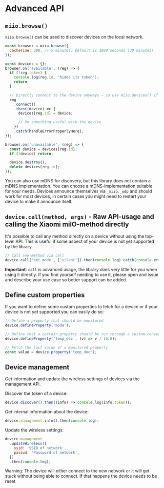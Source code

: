 # Advanced API

## `miio.browse()`

`miio.browse()` can be used to discover devices on the local network.

```javascript
const browser = miio.browse({
  cacheTime: 300, // 5 minutes. Default is 1800 seconds (30 minutes)
});

const devices = {};
browser.on('available', (reg) => {
  if (!reg.token) {
    console.log(reg.id, 'hides its token');
    return;
  }

  // Directly connect to the device anyways - so use miio.devices() if you just do this
  reg
    .connect()
    .then((device) => {
      devices[reg.id] = device;

      // Do something useful with the device
    })
    .catch(handleErrorProperlyHere);
});

browser.on('unavailable', (reg) => {
  const device = devices[reg.id];
  if (!device) return;

  device.destroy();
  delete devices[reg.id];
});
```

You can also use mDNS for discovery, but this library does not contain a mDNS
implementation. You can choose a mDNS-implementation suitable for your
needs. Devices announce themselves via `_miio._udp` and should work for most
devices, in certain cases you might need to restart your device to make it
announce itself.

## `device.call(method, args)` - Raw API-usage and calling the Xiaomi miIO-method directly

It's possible to call any method directly on a device without using the
top-level API. This is useful if some aspect of your device is not yet
supported by the library.

```javascript
// Call any method via call
device.call('set_mode', ['silent']).then(console.log).catch(console.error);
```

**Important**: `call` is advanced usage, the library does very little for you
when using it directly. If you find yourself needing to use it, please open
and issue and describe your use case so better support can be added.

## Define custom properties

If you want to define some custom properties to fetch for a device or if your
device is not yet supported you can easily do so:

```javascript
// Define a property that should be monitored
device.defineProperty('mode');

// Define that a certain property should be run through a custom conversion
device.defineProperty('temp_dec', (v) => v / 10.0);

// Fetch the last value of a monitored property
const value = device.property('temp_dec');
```

## Device management

Get information and update the wireless settings of devices via the management
API.

Discover the token of a device:

```javascript
device.discover().then((info) => console.log(info.token));
```

Get internal information about the device:

```javascript
device.management.info().then(console.log);
```

Update the wireless settings:

```javascript
device.management
  .updateWireless({
    ssid: 'SSID of network',
    passwd: 'Password of network',
  })
  .then(console.log);
```

Warning: The device will either connect to the new network or it will get stuck
without being able to connect. If that happens the device needs to be reset.
